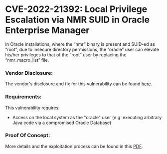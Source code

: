# CVE-2022-21392: Local Privilege Escalation via NMR SUID in Oracle Enterprise Manager 

In Oracle installations, where the “nmr” binary is present and SUID-ed as “root”, due to insecure directory permissions, the “oracle” user can elevate his/her privileges to that of the “root” user by replacing the “nmr_macro_list” file.

### Vendor Disclosure:

The vendor's disclosure and fix for this vulnerability can be found [here](https://www.oracle.com/security-alerts/cpujan2022.html).

### Requirements:

This vulnerability requires:
<br/>
- Access on the local system as the "oracle" user (e.g. executing arbitrary Java code via a compromised Oracle Database)

### Proof Of Concept:

More details and the exploitation process can be found in this [PDF](https://github.com/mbadanoiu/CVE-2022-21392/blob/main/Oracle%20Enterprise%20Manager%20-%20CVE-2022-21392.pdf).
